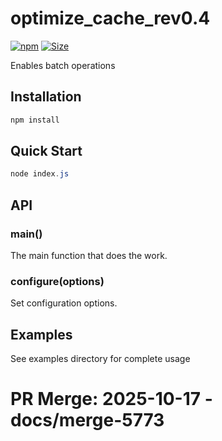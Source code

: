 # optimize_cache_rev0.4

[![npm](https://img.shields.io/npm/v/optimize_cache_rev0.4.svg)]()
[![Size](https://img.shields.io/bundlephobia/minzip/optimize_cache_rev0.4)]()

Enables batch operations

## Installation

```bash
npm install
```

## Quick Start

```csharp
node index.js
```

## API

### main()
The main function that does the work.

### configure(options)
Set configuration options.

## Examples

See examples directory for complete usage

# PR Merge: 2025-10-17 - docs/merge-5773
